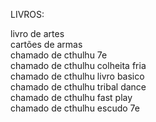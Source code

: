 LIVROS:

livro de artes <br>
cartões de armas <br>
chamado de cthulhu 7e <br>
chamado de cthulhu colheita fria <br>
chamado de cthulhu livro basico <br>
chamado de cthulhu tribal dance <br>
chamado de cthulhu fast play <br>
chamado de cthulhu escudo 7e
